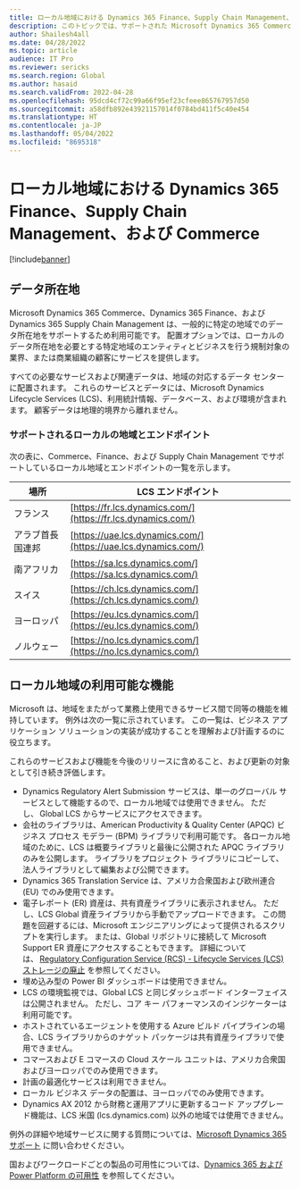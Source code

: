 ```yaml
---
title: ローカル地域における Dynamics 365 Finance、Supply Chain Management、および Commerce
description: このトピックでは、サポートされた Microsoft Dynamics 365 Commerce、Dynamics 365 Finance、および Dynamics 365 Supply Chain Management の地域とエンドポイントに関する情報を提供します。
author: Shailesh4all
ms.date: 04/28/2022
ms.topic: article
audience: IT Pro
ms.reviewer: sericks
ms.search.region: Global
ms.author: hasaid
ms.search.validFrom: 2022-04-28
ms.openlocfilehash: 95dcd4cf72c99a66f95ef23cfeee865767957d50
ms.sourcegitcommit: a58dfb892e43921157014f0784bd411f5c40e454
ms.translationtype: HT
ms.contentlocale: ja-JP
ms.lasthandoff: 05/04/2022
ms.locfileid: "8695318"
---
```

# <a name="dynamics-365-finance-supply-chain-management-and-commerce-in-local-geographies"></a>ローカル地域における Dynamics 365 Finance、Supply Chain Management、および Commerce

[!include[banner](../includes/banner.md)]

## <a name="data-residency"></a>データ所在地

Microsoft Dynamics 365 Commerce、Dynamics 365 Finance、および Dynamics 365 Supply Chain Management は、一般的に特定の地域でのデータ所在地をサポートするため利用可能です。 配置オプションでは、ローカルのデータ所在地を必要とする特定地域のエンティティとビジネスを行う規制対象の業界、または商業組織の顧客にサービスを提供します。

すべての必要なサービスおよび関連データは、地域の対応するデータ センターに配置されます。 これらのサービスとデータには、Microsoft Dynamics Lifecycle Services (LCS)、利用統計情報、データベース、および環境が含まれます。 顧客データは地理的境界から離れません。

### <a name="supported-local-geographies-and-endpoints"></a>サポートされるローカルの地域とエンドポイント

次の表に、Commerce、Finance、および Supply Chain Management でサポートしているローカル地域とエンドポイントの一覧を示します。

| 場所 | LCS エンドポイント |
|-----------|--------------|
| フランス | [https://fr.lcs.dynamics.com/](https://fr.lcs.dynamics.com/) |
| アラブ首長国連邦 | [https://uae.lcs.dynamics.com/](https://uae.lcs.dynamics.com/) |
| 南アフリカ | [https://sa.lcs.dynamics.com/](https://sa.lcs.dynamics.com/) |
| スイス | [https://ch.lcs.dynamics.com/](https://ch.lcs.dynamics.com/) |
| ヨーロッパ | [https://eu.lcs.dynamics.com/](https://eu.lcs.dynamics.com/) |
| ノルウェー | [https://no.lcs.dynamics.com/](https://no.lcs.dynamics.com/) |

## <a name="feature-availability-in-local-geographies"></a>ローカル地域の利用可能な機能

Microsoft は、地域をまたがって業務上使用できるサービス間で同等の機能を維持しています。 例外は次の一覧に示されています。 この一覧は、ビジネス アプリケーション ソリューションの実装が成功することを理解および計画するのに役立ちます。

これらのサービスおよび機能を今後のリリースに含めること、および更新の対象として引き続き評価します。

- Dynamics Regulatory Alert Submission サービスは、単一のグローバル サービスとして機能するので、ローカル地域では使用できません。 ただし、 Global LCS からサービスにアクセスできます。
- 会社のライブラリは、American Productivity & Quality Center (APQC) ビジネス プロセス モデラー (BPM) ライブラリで利用可能です。 各ローカル地域のために、LCS は概要ライブラリと最後に公開された APQC ライブラリのみを公開します。 ライブラリをプロジェクト ライブラリにコピーして、法人ライブラリとして編集および公開できます。
- Dynamics 365 Translation Service は、アメリカ合衆国および欧州連合 (EU) でのみ使用できます。
- 電子レポート (ER) 資産は、共有資産ライブラリに表示されません。 ただし、LCS Global 資産ライブラリから手動でアップロードできます。 この問題を回避するには、Microsoft エンジニアリングによって提供されるスクリプトを実行します。 または、Global リポジトリに接続して Microsoft Support ER 資産にアクセスすることもできます。 詳細については、 [Regulatory Configuration Service (RCS) - Lifecycle Services (LCS) ストレージの廃止](../../../finance/localizations/rcs-lcs-repo-dep-faq.md) を参照してください。
- 埋め込み型の Power BI ダッシュボードは使用できません。
- LCS の環境監視では、Global LCS と同じダッシュボード インターフェイスは公開されません。 ただし、コア キー パフォーマンスのインジケーターは利用可能です。
- ホストされているエージェントを使用する Azure ビルド パイプラインの場合、LCS ライブラリからのナゲット パッケージは共有資産ライブラリで使用できません。
- コマースおよび E コマースの Cloud スケール ユニットは、アメリカ合衆国およびヨーロッパでのみ使用できます。
- 計画の最適化サービスは利用できません。
- ローカル ビジネス データの配置は、ヨーロッパでのみ使用できます。
- Dynamics AX 2012 から財務と運用アプリに更新するコード アップグレード機能は、LCS 米国 (lcs.dynamics.com) 以外の地域では使用できません。

例外の詳細や地域サービスに関する質問については、[Microsoft Dynamics 365 サポート](https://dynamics.microsoft.com/support/) に問い合わせください。

国およびワークロードごとの製品の可用性については、[Dynamics 365 および Power Platform の可用性](https://dynamics.microsoft.com/availability-reports/) を参照してください。
